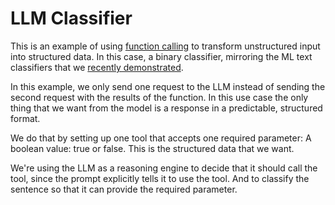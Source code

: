 # LLM Classifier

This is an example of using [function calling](https://anth.us/blog/how-ai-agents-do-things/) to transform unstructured input into structured data.  In this case, a binary classifier, mirroring the ML text classifiers that we [recently demonstrated](https://anth.us/blog/maximize-profit-not-intelligence/).

In this example, we only send one request to the LLM instead of sending the second request with the results of the function.  In this use case the only thing that we want from the model is a response in a predictable, structured format.

We do that by setting up one tool that accepts one required parameter: A boolean value: true or false.  This is the structured data that we want.

We're using the LLM as a reasoning engine to decide that it should call the tool, since the prompt explicitly tells it to use the tool.  And to classify the sentence so that it can provide the required parameter.